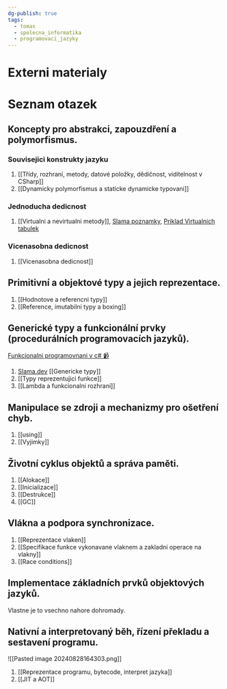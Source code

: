 ```yaml
---
dg-publish: true
tags:
  - tomas
  - spolecna_informatika
  - programovaci_jazyky
---
```

# Externi materialy

# Seznam otazek
##  Koncepty pro abstrakci, zapouzdření a polymorfismus.

### Souvisejici konstrukty jazyku
1. [[Třídy, rozhraní, metody, datové položky, dědičnost, viditelnost v CSharp]]
2. [[Dynamicky polymorfismus a staticke dynamicke typovani]]
### Jednoducha dedicnost
1. [[Virtualni a nevirtualni metody]], [Slama poznamky](https://slama.dev/notes/the-cs-programming-language/#inheritance), [Priklad Virtualnich tabulek](https://pnguyen.io/posts/virtual-new-override-csharp/)
### Vicenasobna dedicnost
1. [[Vicenasobna dedicnost]]
## Primitivní a objektové typy a jejich reprezentace.
1. [[Hodnotove a referencni typy]]
2. [[Reference, imutabilni typy a boxing]]
## Generické typy a funkcionální prvky (procedurálních programovacích jazyků).
[Funkcionalni programovnani v c# 📹](https://www.youtube.com/watch?v=uHn_Nts4TVQ)
1. [Slama.dev](https://slama.dev/notes/the-cs-programming-language/#generic-classes) [[Genericke typy]]
2. [[Typy reprezentujici funkce]]
3. [[Lambda a funkcionalni rozhrani]]
## Manipulace se zdroji a mechanizmy pro ošetření chyb.
1. [[using]]
2. [[Vyjimky]]
## Životní cyklus objektů a správa paměti.
1. [[Alokace]]
2. [[Inicializace]]
3. [[Destrukce]]
4. [[GC]]
## Vlákna a podpora synchronizace.
1. [[Reprezentace vlaken]]
2. [[Specifikace funkce vykonavane vlaknem a zakladni operace na vlakny]]
3. [[Race conditions]]
## Implementace základních prvků objektových jazyků.

Vlastne je to vsechno nahore dohromady.
## Nativní a interpretovaný běh, řízení překladu a sestavení programu.
![[Pasted image 20240828164303.png]]
1. [[Reprezentace programu, bytecode, interpret jazyka]]
2. [[JIT a AOT]]